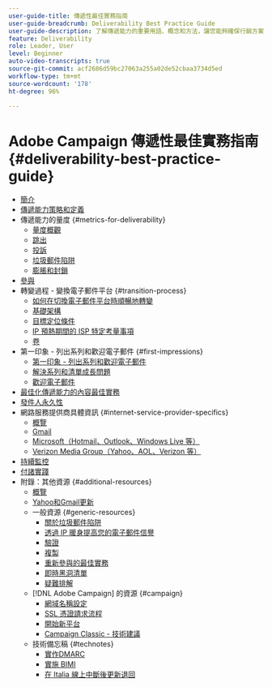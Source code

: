 ```yaml
---
user-guide-title: 傳遞性最佳實務指南
user-guide-breadcrumb: Deliverability Best Practice Guide
user-guide-description: 了解傳遞能力的重要用語、概念和方法，讓您能夠確保行銷方案成功推行。
feature: Deliverability
role: Leader, User
level: Beginner
auto-video-transcripts: true
source-git-commit: acf2686d59bc27063a255a02de52cbaa3734d5ed
workflow-type: tm+mt
source-wordcount: '178'
ht-degree: 96%

---
```



# Adobe Campaign 傳遞性最佳實務指南 {#deliverability-best-practice-guide}

+ [簡介](/help/introduction.md)
+ [傳遞能力策略和定義](/help/deliverability-strategy-and-definition.md)
+ 傳遞能力的量度 {#metrics-for-deliverability}
   + [量度概觀](/help/metrics/metrics-overview.md)
   + [跳出](/help/metrics/bounces.md)
   + [投訴](/help/metrics/complaints.md)
   + [垃圾郵件陷阱](/help/metrics/spam-traps.md)
   + [膨脹和封鎖](/help/metrics/bulking-and-blocking.md)
+ [參與](/help/engagement.md)
+ 轉變過程 - 變換電子郵件平台 {#transition-process}
   + [如何在切換電子郵件平台時順暢地轉變](/help/transition-process/switching-email-platforms.md)
   + [基礎架構](/help/transition-process/infrastructure.md)
   + [目標定位條件](/help/transition-process/targeting-criteria.md)
   + [IP 預熱期間的 ISP 特定考量事項](/help/transition-process/isp-specific-considerations-during-ip-warming.md)
   + [卷](/help/transition-process/volume.md)
+ 第一印象 - 列出系列和歡迎電子郵件 {#first-impressions}
   + [第一印象 - 列出系列和歡迎電子郵件](/help/first-impressions/introduction.md)
   + [解決系列和清單成長問題](/help/first-impressions/address-collection-and-list-growth.md)
   + [歡迎電子郵件](/help/first-impressions/welcome-emails.md)
+ [最佳化傳遞能力的內容最佳實務](/help/content-best-practices-for-optimal-delivery.md)
+ [發件人永久性](/help/sender-permanence.md)
+ 網路服務提供商具體資訊 {#internet-service-provider-specifics}
   + [概覽](/help/internet-service-provider-specifics/overview.md)
   + [Gmail](/help/internet-service-provider-specifics/gmail.md)
   + [Microsoft（Hotmail、Outlook、Windows Live 等）](/help/internet-service-provider-specifics/microsoft.md)
   + [Verizon Media Group（Yahoo、AOL、Verizon 等）](/help/internet-service-provider-specifics/verizon-media-group.md)
+ [持續監控](/help/ongoing-monitoring.md)
+ [付諸實踐](/help/putting-it-in-practice.md)
+ 附錄：其他資源 {#additional-resources}
   + [概覽](/help/additional-resources/general-resources.md)
   + [Yahoo和Gmail更新](/help/guidance-around-changes-to-google-and-yahoo.md)
   + 一般資源 {#generic-resources}
      + [關於垃圾郵件陷阱](/help/additional-resources/all-about-spam-traps.md)
      + [透過 IP 暖身提高您的電子郵件信譽](/help/additional-resources/increase-reputation-with-ip-warming.md)
      + [驗證](/help/additional-resources/authentication.md)
      + [複製](/help/additional-resources/duplicates.md)
      + [重新參與的最佳實務](/help/additional-resources/re-engagement.md)
      + [即時黑洞清單](/help/additional-resources/blocklist-databases.md)
      + [疑難排解](/help/additional-resources/troubleshooting.md)
   + [!DNL Adobe Campaign] 的資源 {#campaign}
      + [網域名稱設定](/help/additional-resources/ac-domain-name-setup.md)
      + [SSL 憑證請求流程](/help/additional-resources/ac-ssl-certificate-request.md)
      + [開始新平台](/help/additional-resources/ac-starting-new-platform.md)
      + [Campaign Classic - 技術建議](/help/additional-resources/acc-technical-recommendations.md)
   + 技術備忘稿 {#technotes}
      + [實作DMARC](/help/technotes/implement-dmarc.md)
      + [實施 BIMI](/help/technotes/implement-bimi.md)
      + [在 Italia 線上中斷後更新退回](/help/technotes/update-bounces-after-it-outage.md)

